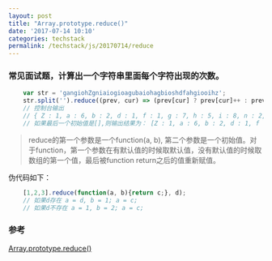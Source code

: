 ```yaml
---
layout: post
title: "Array.prototype.reduce()"
date: '2017-07-14 10:10'
categories: techstack
permalink: /techstack/js/20170714/reduce
---
```


### 常见面试题，计算出一个字符串里面每个字符出现的次数。

```javascript
    var str = 'gangiohZgniaiogioagubaiohagbioshdfahgiooihz';
    str.split('').reduce((prev, cur) => (prev[cur] ? prev[cur]++ : prev[cur] = 1, prev), {});
    // 控制台输出
    // { Z : 1, a : 6, b : 2, d : 1, f : 1, g : 7, h : 5, i : 8, n : 2, o : 7, s : 1, u : 1, z : 1 }
    // 如果最后一个初始值是[],则输出结果为： [Z : 1, a : 6, b : 2, d : 1, f : 1, g : 7, h : 5, i : 8, n : 2, o : 7, s : 1, u : 1, z : 1]
```

> reduce的第一个参数是一个function(a, b), 第二个参数是一个初始值。对于function，第一个参数在有默认值的时候取默认值，没有默认值的时候取数组的第一个值，最后被function return之后的值重新赋值。

伪代码如下：
```javascript
    [1,2,3].reduce(function(a, b){return c;}, d);
    // 如果d存在 a = d, b = 1; a = c;
    // 如果d不存在 a = 1, b = 2; a = c;
```

### 参考

[Array.prototype.reduce()](https://developer.mozilla.org/en-US/docs/Web/JavaScript/Reference/Global_Objects/Array/Reduce)
